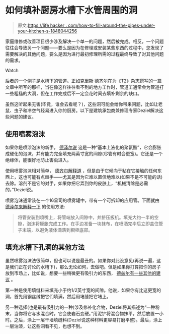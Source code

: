 # 如何填补厨房水槽下水管周围的洞

> 原文:[https://life hacker . com/how-to-fill-around-the-pipes-under-your-kitchen-s-1848044256](https://lifehacker.com/how-to-fill-holes-around-the-pipes-under-your-kitchen-s-1848044256)

家庭维修或改善项目很少涉及解决一个单一的问题，然后被完成。相反，一个问题往往会导致另一个问题——要么是因为在修理或安装某些东西的过程中，您发现了需要解决的其他问题，要么是因为进行最初修理所需的过程最终导致了对其他问题的需求。

Watch

后者的一个例子是水槽下的管道。正如克里斯·德齐尔在为《T2》杂志撰写的一篇文章中所写的那样，当在像这样往往看不到的地方工作时，管道工通常会为管道打一些粗糙的大洞，但在工作完成后不一定会花时间去填补剩余的缺口。

虽然这听起来无害(毕竟，谁会去看呢？)，这些洞可能会给你带来问题，比如让老鼠、虫子和冷空气轻易进入你的厨房。以下是建筑承包商兼修理专家Deziel解决这些问题的建议。

## 使用喷雾泡沫

如果你是喷涂泡沫的新手， [德泽尔说](https://www.hunker.com/13416165/how-to-close-openings-around-pipes-under-a-kitchen-sink) 这是一种“基本上液化的聚氨酯”，它会膨胀成硬化的泡沫，并有能力完全填充两英寸宽的间隙(尽管有时会更宽)。它还是一个绝缘体，能很好地防止害虫进入。

使用喷雾泡沫相对简单， [德齐尔解释道](https://www.hunker.com/13416165/how-to-close-openings-around-pipes-under-a-kitchen-sink) ，但是由于它倾向于粘在它接触的任何东西上，这也可能有点棘手——尤其是因为它难以置信地难以(如果不是不可能的话)去除。溶剂不是它的对手，如果你把它弄到你的皮肤上，“机械清除是必需的，”Deziel说。

喷雾泡沫通常装在一个16盎司的喷雾罐中，带有一个可拆卸的应用管。下面就由 [德泽尔来解释一下](https://www.hunker.com/13416165/how-to-close-openings-around-pipes-under-a-kitchen-sink) 的使用方法:

> 将管安装到喷嘴上，将管端放入间隙中，并挤压扳机。填充大约一半的空隙，泡沫将膨胀完成工作。在手边准备一块抹布，在喷洒完毕后立即盖住管子末端，以避免液体滴落到橱柜底部。

## 填充水槽下孔洞的其他方法

虽然喷雾泡沫法很简单，但也可以说是最丑的。如果你对此没意见(再说一遍，这是我们正在讨论的水槽下)，那么无论如何，去做吧。但是如果你打算把你的房子放到市场上，比如说，想要一些稍微更有吸引力的东西， [德兹尔有一些其他的建议](https://www.hunker.com/13416165/how-to-close-openings-around-pipes-under-a-kitchen-sink) 。

第一种是使用填缝料来填充小于约1/2英寸宽的间隙。他说，如果你有比这更宽的洞，首先用钢丝绒把它们填满，然后用堵缝把它堵上。

另一种选择(也是最有吸引力的一种)涉及修补化合物，Deziel将其描述为“一种粉末，当你将它与水混合时，它会使岩石变硬。”用泥铲将混合物抹平，然后放置一小时。之后，涂上一层干墙填缝料(Deziel说这种材料更容易打磨平整)。最后，涂上一层油漆，让这些洞看不见，也想不到。
